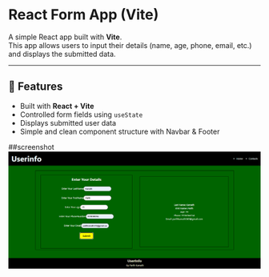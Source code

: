 # React Form App (Vite)

A simple React app built with **Vite**.  
This app allows users to input their details (name, age, phone, email, etc.) and displays the submitted data.

---

## 🚀 Features
- Built with **React + Vite**
- Controlled form fields using `useState`
- Displays submitted user data
- Simple and clean component structure with Navbar & Footer

##screenshot
![ss](ssreact1.png)
